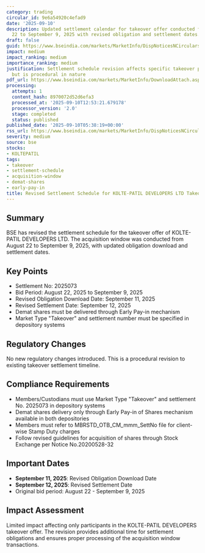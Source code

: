 ```yaml
---
category: trading
circular_id: 9e6a54920c4efad9
date: '2025-09-10'
description: Updated settlement calendar for takeover offer conducted from August
  22 to September 9, 2025 with revised obligation and settlement dates.
draft: false
guid: https://www.bseindia.com/markets/MarketInfo/DispNoticesNCirculars.aspx?Noticeid={74D0992C-688D-47BB-AA2F-9838C0EF0EDA}&noticeno=20250910-2&dt=09/10/2025&icount=2&totcount=46&flag=0
impact: medium
impact_ranking: medium
importance_ranking: medium
justification: Settlement schedule revision affects specific takeover participants
  but is procedural in nature
pdf_url: https://www.bseindia.com/markets/MarketInfo/DownloadAttach.aspx?id=20250910-2&attachedId=
processing:
  attempts: 1
  content_hash: 8970072d52d6efa3
  processed_at: '2025-09-10T12:53:21.679178'
  processor_version: '2.0'
  stage: completed
  status: published
published_date: '2025-09-10T05:38:19+00:00'
rss_url: https://www.bseindia.com/markets/MarketInfo/DispNoticesNCirculars.aspx?Noticeid={74D0992C-688D-47BB-AA2F-9838C0EF0EDA}&noticeno=20250910-2&dt=09/10/2025&icount=2&totcount=46&flag=0
severity: medium
source: bse
stocks:
- KOLTEPATIL
tags:
- takeover
- settlement-schedule
- acquisition-window
- demat-shares
- early-pay-in
title: Revised Settlement Schedule for KOLTE-PATIL DEVELOPERS LTD Takeover Offer
---
```


## Summary

BSE has revised the settlement schedule for the takeover offer of KOLTE-PATIL DEVELOPERS LTD. The acquisition window was conducted from August 22 to September 9, 2025, with updated obligation download and settlement dates.

## Key Points

- Settlement No: 2025073
- Bid Period: August 22, 2025 to September 9, 2025
- Revised Obligation Download Date: September 11, 2025
- Revised Settlement Date: September 12, 2025
- Demat shares must be delivered through Early Pay-in mechanism
- Market Type "Takeover" and settlement number must be specified in depository systems

## Regulatory Changes

No new regulatory changes introduced. This is a procedural revision to existing takeover settlement timeline.

## Compliance Requirements

- Members/Custodians must use Market Type "Takeover" and settlement No. 2025073 in depository systems
- Demat shares delivery only through Early Pay-in of Shares mechanism available in both depositories
- Members must refer to MBRSTD_OTB_CM_mmm_SettNo file for client-wise Stamp Duty charges
- Follow revised guidelines for acquisition of shares through Stock Exchange per Notice No.20200528-32

## Important Dates

- **September 11, 2025**: Revised Obligation Download Date
- **September 12, 2025**: Revised Settlement Date
- Original bid period: August 22 - September 9, 2025

## Impact Assessment

Limited impact affecting only participants in the KOLTE-PATIL DEVELOPERS takeover offer. The revision provides additional time for settlement obligations and ensures proper processing of the acquisition window transactions.